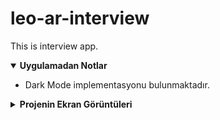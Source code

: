 # leo-ar-interview
This is interview app.


<details open>
<summary><strong> Uygulamadan Notlar </strong></summary>

* Dark Mode implementasyonu bulunmaktadır.
  
</details>
  
<details>
<summary><strong> Projenin Ekran Görüntüleri </strong></summary>

![alt text](https://github.com/blackseapps/leo-ar-interview/blob/master/screenshots/iosAllDevicesSS_min.png)

Full Size : https://github.com/blackseapps/alternatif-rn-quiz/blob/master/screenshots/WalletScreen%20-%20IOS.png
  
</details>

